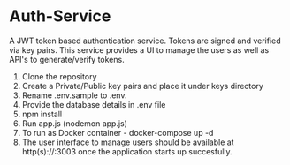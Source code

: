# Auth-Service

A JWT token based authentication service. Tokens are signed and verified via key pairs. This service provides a UI to manage the users as well as API's to generate/verify tokens.   

1. Clone the repository
2. Create a Private/Public key pairs and place it under keys directory
3. Rename .env.sample to .env.
4. Provide the database details in .env file
5. npm install
6. Run app.js (nodemon app.js)
7. To run as Docker container - docker-compose up -d
8. The user interface to manage users should be available at http(s)://<hostname>:3003 once the application starts up succesfully. 
